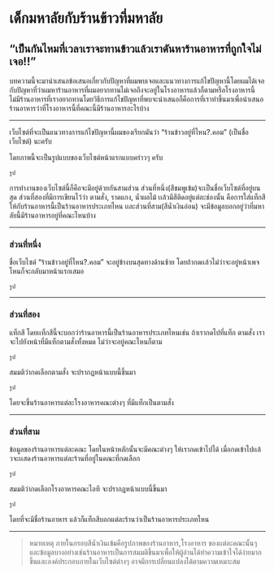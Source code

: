 # เด็กมหาลัยกับร้านข้าวที่มหาลัย
## “เป็นกันไหมที่เวลาเราจะทานข้าวแล้วเราดันหาร้านอาหารที่ถูกใจไม่เจอ!!”

บทความนี้จะมานำเสนอข้อเสนอเกี่ยวกับปัญหาที่ผมพบเจอและแนวทางการแก้ไขปัญหานี้โดยผมได้เจอกับปัญหาที่ว่าผมหาร้านอาหารที่ผมอยากทานไม่เจอถึงจะอยู่ในโรงอาหารแล้วก็ตามหรือโรงอาหารนี้ ไม่มีร้านอาหารที่เราอยากทานโดยวิธีการแก้ไขปัญหาที่พบจะนำเสนอก็คือการที่เราทำขึ้นมาเพื่อนำเสนอร้านอาหารว่าที่โรงอาหารนี้ที่คณะนี้มีร้านอาหารอะไรบ้าง

---


เว็บไซต์ที่จะเป็นแนวทางการแก้ไขปัญหานี้ผมของเรียกมันว่า “ร้านข้าวอยู่ที่ไหน?.คอม” (เป็นชื่อเว็บไซต์) นะครับ

โดยภาพนี้จะเป็นรูปแบบของเว็บไซต์หน้าแรกแบบคร่าวๆ ครับ

    รูป

การทำงานของเว็บไซต์นี้ก็คือจะมีอยู่ด้วยกันสามส่วน ส่วนที่หนึ่ง(สีชมพูเข้ม)จะเป็นชื่อเว็บไซต์ที่อยู่บนสุด ส่วนที่สองที่มีการเขียนไว้ว่า ตามสั่ง, ราดแกง, น้ำผลไม้ เเล้วมีสีติดอยู่แต่ละช่องนั้น คือการใส่แท็กสีให้กับร้านอาหารนี้เป็นร้านอาหารประเภทไหน เเละส่วนที่สาม(สีน้ำเงินอ่อน) จะมีข้อมูลบอกอยู่ว่าที่มหาลัยนี้มีร้านอาหารอยู่ที่คณะไหนบ้าง

---


### ส่วนที่หนึ่ง

ชื่อเว็บไซต์ “ร้านข้าวอยู่ที่ไหน?.คอม” จะอยู่ข้างบนสุดทางด้านซ้าย โดยถ้ากดเเล้วไม่ว่าจะอยู่หน้าเพจไหนก็จะกลับมาหน้าแรกเสมอ

    รูป

---


### ส่วนที่สอง
แท็กสี โดยเเท็กสีนี้จะบอกว่าร้านอาหารนี้เป็นร้านอาหารประเภทไหนเช่น ถ้าเรากดไปที่แท็ก ตามสั่ง เราจะไปยังหน้าที่มีแท็กตามสั่งทั้งหมด ไม่ว่าจะอยู่คณะไหนก็ตาม

    รูป

สมมติว่ากดเลือกตามสั่ง จะปรากฏหน้าแบบนี้ขึ้นมา

    รูป

โดยจะขึ้นร้านอาหารแต่ละโรงอาหารคณะต่างๆ ที่มีแท็กเป็นตามสั่ง

---


### ส่วนที่สาม
ข้อมูลของร้านอาหารแต่ละคณะ โดยในหน้าหลักนั้นจะมีคณะต่างๆ ให้เรากดเข้าไปได้ เมื่อกดเข้าไปเเล้วจะเเสดงร้านอาหารแต่ละร้านที่อยู่ในคณะที่กดเลือก

    รูป

สมมติว่ากดเลือกโรงอาหารคณะไอที จะปรากฏหน้าแบบนี้ขึ้นมา

    รูป

โดยที่จะมีชื่อร้านอาหาร แล้วก็แท็กสีบอกแต่ละร้านว่าเป็นร้านอาหารประเภทไหน

---

> หมายเหตุ ภายในกรอบสีน้ำเงินเข้มคือรูปภาพของร้านอาหาร,โรงอาหาร ของเเต่ละคณะนั้นๆ และข้อมูลบางอย่างเช่นร้านอาหารเป็นการสมมติขึ้นมาเพื่อให้ผู้อ่านได้ทำความเข้าใจได้ง่ายมากขึ้นและองค์ประกอบภายในเว็บไซต์ต่างๆ อาจมีการเปลี่ยนแปลงได้ตามความเหมาะสม